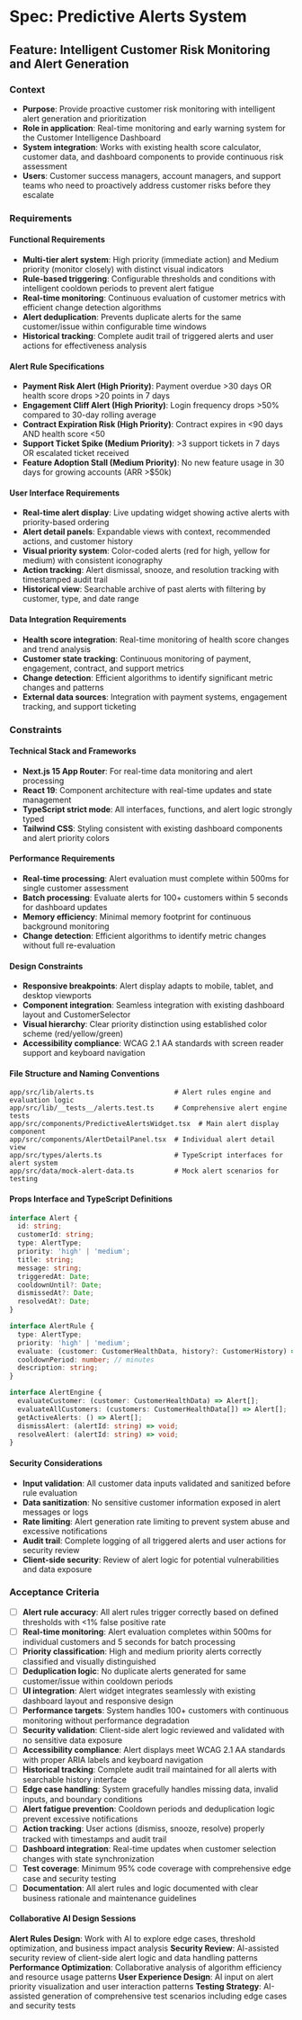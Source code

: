 # Spec: Predictive Alerts System

## Feature: Intelligent Customer Risk Monitoring and Alert Generation

### Context

- **Purpose**: Provide proactive customer risk monitoring with intelligent alert generation and prioritization
- **Role in application**: Real-time monitoring and early warning system for the Customer Intelligence Dashboard
- **System integration**: Works with existing health score calculator, customer data, and dashboard components to provide continuous risk assessment
- **Users**: Customer success managers, account managers, and support teams who need to proactively address customer risks before they escalate

### Requirements

#### Functional Requirements

- **Multi-tier alert system**: High priority (immediate action) and Medium priority (monitor closely) with distinct visual indicators
- **Rule-based triggering**: Configurable thresholds and conditions with intelligent cooldown periods to prevent alert fatigue
- **Real-time monitoring**: Continuous evaluation of customer metrics with efficient change detection algorithms
- **Alert deduplication**: Prevents duplicate alerts for the same customer/issue within configurable time windows
- **Historical tracking**: Complete audit trail of triggered alerts and user actions for effectiveness analysis

#### Alert Rule Specifications

- **Payment Risk Alert (High Priority)**: Payment overdue >30 days OR health score drops >20 points in 7 days
- **Engagement Cliff Alert (High Priority)**: Login frequency drops >50% compared to 30-day rolling average
- **Contract Expiration Risk (High Priority)**: Contract expires in <90 days AND health score <50
- **Support Ticket Spike (Medium Priority)**: >3 support tickets in 7 days OR escalated ticket received
- **Feature Adoption Stall (Medium Priority)**: No new feature usage in 30 days for growing accounts (ARR >$50k)

#### User Interface Requirements

- **Real-time alert display**: Live updating widget showing active alerts with priority-based ordering
- **Alert detail panels**: Expandable views with context, recommended actions, and customer history
- **Visual priority system**: Color-coded alerts (red for high, yellow for medium) with consistent iconography
- **Action tracking**: Alert dismissal, snooze, and resolution tracking with timestamped audit trail
- **Historical view**: Searchable archive of past alerts with filtering by customer, type, and date range

#### Data Integration Requirements

- **Health score integration**: Real-time monitoring of health score changes and trend analysis
- **Customer state tracking**: Continuous monitoring of payment, engagement, contract, and support metrics
- **Change detection**: Efficient algorithms to identify significant metric changes and patterns
- **External data sources**: Integration with payment systems, engagement tracking, and support ticketing

### Constraints

#### Technical Stack and Frameworks

- **Next.js 15 App Router**: For real-time data monitoring and alert processing
- **React 19**: Component architecture with real-time updates and state management
- **TypeScript strict mode**: All interfaces, functions, and alert logic strongly typed
- **Tailwind CSS**: Styling consistent with existing dashboard components and alert priority colors

#### Performance Requirements

- **Real-time processing**: Alert evaluation must complete within 500ms for single customer assessment
- **Batch processing**: Evaluate alerts for 100+ customers within 5 seconds for dashboard updates
- **Memory efficiency**: Minimal memory footprint for continuous background monitoring
- **Change detection**: Efficient algorithms to identify metric changes without full re-evaluation

#### Design Constraints

- **Responsive breakpoints**: Alert display adapts to mobile, tablet, and desktop viewports
- **Component integration**: Seamless integration with existing dashboard layout and CustomerSelector
- **Visual hierarchy**: Clear priority distinction using established color scheme (red/yellow/green)
- **Accessibility compliance**: WCAG 2.1 AA standards with screen reader support and keyboard navigation

#### File Structure and Naming Conventions

```
app/src/lib/alerts.ts                    # Alert rules engine and evaluation logic
app/src/lib/__tests__/alerts.test.ts     # Comprehensive alert engine tests
app/src/components/PredictiveAlertsWidget.tsx  # Main alert display component
app/src/components/AlertDetailPanel.tsx  # Individual alert detail view
app/src/types/alerts.ts                  # TypeScript interfaces for alert system
app/src/data/mock-alert-data.ts          # Mock alert scenarios for testing
```

#### Props Interface and TypeScript Definitions

```typescript
interface Alert {
  id: string;
  customerId: string;
  type: AlertType;
  priority: 'high' | 'medium';
  title: string;
  message: string;
  triggeredAt: Date;
  cooldownUntil?: Date;
  dismissedAt?: Date;
  resolvedAt?: Date;
}

interface AlertRule {
  type: AlertType;
  priority: 'high' | 'medium';
  evaluate: (customer: CustomerHealthData, history?: CustomerHistory) => AlertResult;
  cooldownPeriod: number; // minutes
  description: string;
}

interface AlertEngine {
  evaluateCustomer: (customer: CustomerHealthData) => Alert[];
  evaluateAllCustomers: (customers: CustomerHealthData[]) => Alert[];
  getActiveAlerts: () => Alert[];
  dismissAlert: (alertId: string) => void;
  resolveAlert: (alertId: string) => void;
}
```

#### Security Considerations

- **Input validation**: All customer data inputs validated and sanitized before rule evaluation
- **Data sanitization**: No sensitive customer information exposed in alert messages or logs
- **Rate limiting**: Alert generation rate limiting to prevent system abuse and excessive notifications
- **Audit trail**: Complete logging of all triggered alerts and user actions for security review
- **Client-side security**: Review of alert logic for potential vulnerabilities and data exposure

### Acceptance Criteria

- [ ] **Alert rule accuracy**: All alert rules trigger correctly based on defined thresholds with <1% false positive rate
- [ ] **Real-time monitoring**: Alert evaluation completes within 500ms for individual customers and 5 seconds for batch processing
- [ ] **Priority classification**: High and medium priority alerts correctly classified and visually distinguished
- [ ] **Deduplication logic**: No duplicate alerts generated for same customer/issue within cooldown periods
- [ ] **UI integration**: Alert widget integrates seamlessly with existing dashboard layout and responsive design
- [ ] **Performance targets**: System handles 100+ customers with continuous monitoring without performance degradation
- [ ] **Security validation**: Client-side alert logic reviewed and validated with no sensitive data exposure
- [ ] **Accessibility compliance**: Alert displays meet WCAG 2.1 AA standards with proper ARIA labels and keyboard navigation
- [ ] **Historical tracking**: Complete audit trail maintained for all alerts with searchable history interface
- [ ] **Edge case handling**: System gracefully handles missing data, invalid inputs, and boundary conditions
- [ ] **Alert fatigue prevention**: Cooldown periods and deduplication logic prevent excessive notifications
- [ ] **Action tracking**: User actions (dismiss, snooze, resolve) properly tracked with timestamps and audit trail
- [ ] **Dashboard integration**: Real-time updates when customer selection changes with state synchronization
- [ ] **Test coverage**: Minimum 95% code coverage with comprehensive edge case and security testing
- [ ] **Documentation**: All alert rules and logic documented with clear business rationale and maintenance guidelines

#### Collaborative AI Design Sessions

**Alert Rules Design**: Work with AI to explore edge cases, threshold optimization, and business impact analysis
**Security Review**: AI-assisted security review of client-side alert logic and data handling patterns
**Performance Optimization**: Collaborative analysis of algorithm efficiency and resource usage patterns
**User Experience Design**: AI input on alert priority visualization and user interaction patterns
**Testing Strategy**: AI-assisted generation of comprehensive test scenarios including edge cases and security tests
